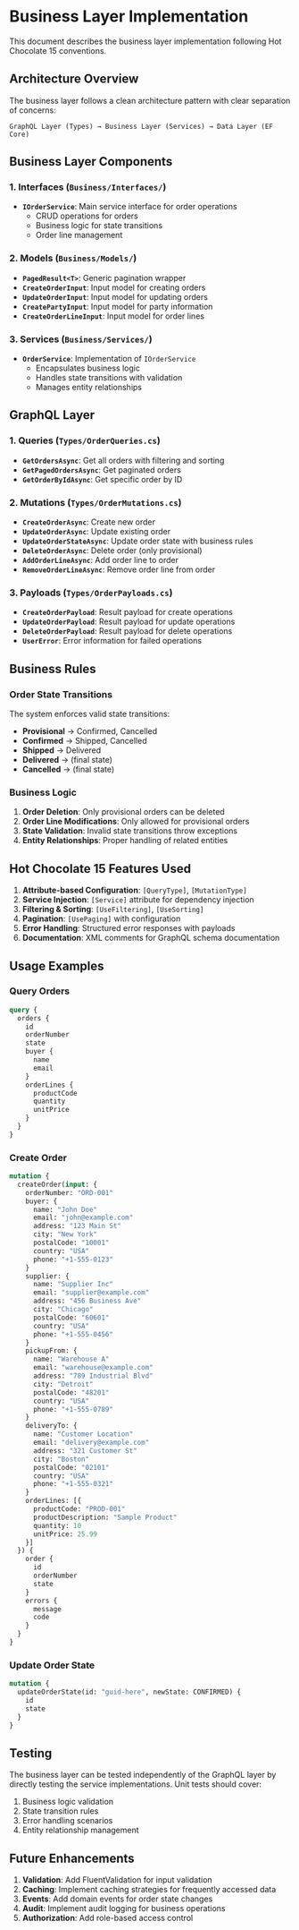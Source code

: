 # Business Layer Implementation

This document describes the business layer implementation following Hot Chocolate 15 conventions.

## Architecture Overview

The business layer follows a clean architecture pattern with clear separation of concerns:

```
GraphQL Layer (Types) → Business Layer (Services) → Data Layer (EF Core)
```

## Business Layer Components

### 1. Interfaces (`Business/Interfaces/`)

- **`IOrderService`**: Main service interface for order operations
  - CRUD operations for orders
  - Business logic for state transitions
  - Order line management

### 2. Models (`Business/Models/`)

- **`PagedResult<T>`**: Generic pagination wrapper
- **`CreateOrderInput`**: Input model for creating orders
- **`UpdateOrderInput`**: Input model for updating orders
- **`CreatePartyInput`**: Input model for party information
- **`CreateOrderLineInput`**: Input model for order lines

### 3. Services (`Business/Services/`)

- **`OrderService`**: Implementation of `IOrderService`
  - Encapsulates business logic
  - Handles state transitions with validation
  - Manages entity relationships

## GraphQL Layer

### 1. Queries (`Types/OrderQueries.cs`)

- **`GetOrdersAsync`**: Get all orders with filtering and sorting
- **`GetPagedOrdersAsync`**: Get paginated orders
- **`GetOrderByIdAsync`**: Get specific order by ID

### 2. Mutations (`Types/OrderMutations.cs`)

- **`CreateOrderAsync`**: Create new order
- **`UpdateOrderAsync`**: Update existing order
- **`UpdateOrderStateAsync`**: Update order state with business rules
- **`DeleteOrderAsync`**: Delete order (only provisional)
- **`AddOrderLineAsync`**: Add order line to order
- **`RemoveOrderLineAsync`**: Remove order line from order

### 3. Payloads (`Types/OrderPayloads.cs`)

- **`CreateOrderPayload`**: Result payload for create operations
- **`UpdateOrderPayload`**: Result payload for update operations
- **`DeleteOrderPayload`**: Result payload for delete operations
- **`UserError`**: Error information for failed operations

## Business Rules

### Order State Transitions

The system enforces valid state transitions:

- **Provisional** → Confirmed, Cancelled
- **Confirmed** → Shipped, Cancelled
- **Shipped** → Delivered
- **Delivered** → (final state)
- **Cancelled** → (final state)

### Business Logic

1. **Order Deletion**: Only provisional orders can be deleted
2. **Order Line Modifications**: Only allowed for provisional orders
3. **State Validation**: Invalid state transitions throw exceptions
4. **Entity Relationships**: Proper handling of related entities

## Hot Chocolate 15 Features Used

1. **Attribute-based Configuration**: `[QueryType]`, `[MutationType]`
2. **Service Injection**: `[Service]` attribute for dependency injection
3. **Filtering & Sorting**: `[UseFiltering]`, `[UseSorting]`
4. **Pagination**: `[UsePaging]` with configuration
5. **Error Handling**: Structured error responses with payloads
6. **Documentation**: XML comments for GraphQL schema documentation

## Usage Examples

### Query Orders
```graphql
query {
  orders {
    id
    orderNumber
    state
    buyer {
      name
      email
    }
    orderLines {
      productCode
      quantity
      unitPrice
    }
  }
}
```

### Create Order
```graphql
mutation {
  createOrder(input: {
    orderNumber: "ORD-001"
    buyer: {
      name: "John Doe"
      email: "john@example.com"
      address: "123 Main St"
      city: "New York"
      postalCode: "10001"
      country: "USA"
      phone: "+1-555-0123"
    }
    supplier: {
      name: "Supplier Inc"
      email: "supplier@example.com"
      address: "456 Business Ave"
      city: "Chicago"
      postalCode: "60601"
      country: "USA"
      phone: "+1-555-0456"
    }
    pickupFrom: {
      name: "Warehouse A"
      email: "warehouse@example.com"
      address: "789 Industrial Blvd"
      city: "Detroit"
      postalCode: "48201"
      country: "USA"
      phone: "+1-555-0789"
    }
    deliveryTo: {
      name: "Customer Location"
      email: "delivery@example.com"
      address: "321 Customer St"
      city: "Boston"
      postalCode: "02101"
      country: "USA"
      phone: "+1-555-0321"
    }
    orderLines: [{
      productCode: "PROD-001"
      productDescription: "Sample Product"
      quantity: 10
      unitPrice: 25.99
    }]
  }) {
    order {
      id
      orderNumber
      state
    }
    errors {
      message
      code
    }
  }
}
```

### Update Order State
```graphql
mutation {
  updateOrderState(id: "guid-here", newState: CONFIRMED) {
    id
    state
  }
}
```

## Testing

The business layer can be tested independently of the GraphQL layer by directly testing the service implementations. Unit tests should cover:

1. Business logic validation
2. State transition rules
3. Error handling scenarios
4. Entity relationship management

## Future Enhancements

1. **Validation**: Add FluentValidation for input validation
2. **Caching**: Implement caching strategies for frequently accessed data
3. **Events**: Add domain events for order state changes
4. **Audit**: Implement audit logging for business operations
5. **Authorization**: Add role-based access control
